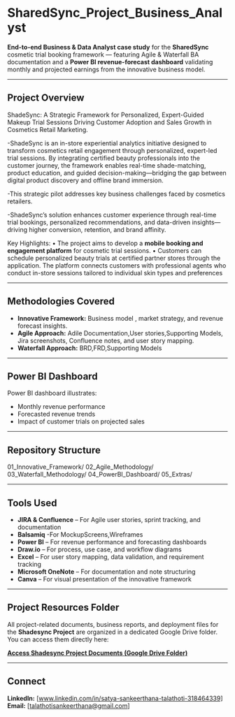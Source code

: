 # SharedSync_Project_Business_Analyst

**End-to-end Business & Data Analyst case study** for the **SharedSync** cosmetic trial booking framework — featuring Agile & Waterfall BA documentation and a **Power BI revenue-forecast dashboard** validating monthly and projected earnings from the innovative business model.

---

## Project Overview
ShadeSync: A Strategic Framework for Personalized, Expert-Guided Makeup Trial Sessions Driving Customer Adoption and Sales Growth in Cosmetics Retail Marketing.

-ShadeSync is an in-store experiential analytics initiative designed to transform cosmetics retail engagement through personalized, expert-led trial sessions. By integrating certified beauty professionals into the customer journey, the framework enables real-time shade-matching, product education, and guided decision-making—bridging the gap between digital product discovery and offline brand immersion.

-This strategic pilot addresses key business challenges faced by cosmetics retailers.

-ShadeSync’s solution enhances customer experience through real-time trial bookings, personalized recommendations, and data-driven insights—driving higher conversion, retention, and brand affinity.

Key Highlights:
	• The project aims to develop a **mobile booking and engagement platform** for cosmetic trial sessions.
	• Customers can schedule personalized beauty trials at certified partner stores through the application.
The platform connects customers with professional agents who conduct in-store sessions tailored to individual skin types and preferences


---

## Methodologies Covered
- **Innovative Framework:** Business model , market strategy, and revenue forecast insights.
- **Agile Approach:** Adile Documentation,User stories,Supporting Models, Jira screenshots, Confluence notes, and user story mapping.  
- **Waterfall Approach:** BRD,FRD,Supporting Models


---

## Power BI Dashboard
Power BI dashboard illustrates:
- Monthly revenue performance  
- Forecasted revenue trends  
- Impact of customer trials on projected sales  

---

## Repository Structure
01_Innovative_Framework/
02_Agile_Methodology/
03_Waterfall_Methodology/
04_PowerBI_Dashboard/
05_Extras/

---

## Tools Used
- **JIRA & Confluence** – For Agile user stories, sprint tracking, and documentation
- **Balsamiq** -For MockupScreens,Wireframes
- **Power BI** – For revenue performance and forecasting dashboards  
- **Draw.io** – For process, use case, and workflow diagrams  
- **Excel** – For user story mapping, data validation, and requirement tracking  
- **Microsoft OneNote** – For documentation and note structuring  
- **Canva** – For visual presentation of the innovative framework  

---


## Project Resources Folder

All project-related documents, business reports, and deployment files for the **Shadesync Project** are organized in a dedicated Google Drive folder.  
You can access them directly here:

[**Access Shadesync Project Documents (Google Drive Folder)**](https://drive.google.com/drive/folders/1KWRcrnpz1oF2C-LnA-lYeFs-h_1yDJ4r?usp=sharing)

---


## Connect
**LinkedIn:** [www.linkedin.com/in/satya-sankeerthana-talathoti-318464339]  
**Email:** [talathotisankeerthana@gmail.com]

